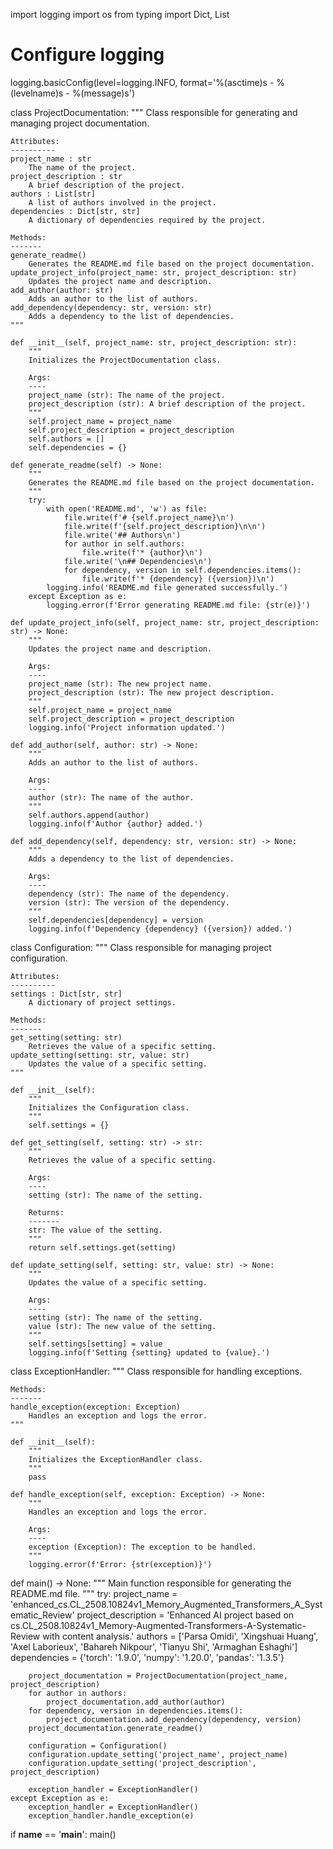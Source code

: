 import logging
import os
from typing import Dict, List

# Configure logging
logging.basicConfig(level=logging.INFO, format='%(asctime)s - %(levelname)s - %(message)s')

class ProjectDocumentation:
    """
    Class responsible for generating and managing project documentation.

    Attributes:
    ----------
    project_name : str
        The name of the project.
    project_description : str
        A brief description of the project.
    authors : List[str]
        A list of authors involved in the project.
    dependencies : Dict[str, str]
        A dictionary of dependencies required by the project.

    Methods:
    -------
    generate_readme()
        Generates the README.md file based on the project documentation.
    update_project_info(project_name: str, project_description: str)
        Updates the project name and description.
    add_author(author: str)
        Adds an author to the list of authors.
    add_dependency(dependency: str, version: str)
        Adds a dependency to the list of dependencies.
    """

    def __init__(self, project_name: str, project_description: str):
        """
        Initializes the ProjectDocumentation class.

        Args:
        ----
        project_name (str): The name of the project.
        project_description (str): A brief description of the project.
        """
        self.project_name = project_name
        self.project_description = project_description
        self.authors = []
        self.dependencies = {}

    def generate_readme(self) -> None:
        """
        Generates the README.md file based on the project documentation.
        """
        try:
            with open('README.md', 'w') as file:
                file.write(f'# {self.project_name}\n')
                file.write(f'{self.project_description}\n\n')
                file.write('## Authors\n')
                for author in self.authors:
                    file.write(f'* {author}\n')
                file.write('\n## Dependencies\n')
                for dependency, version in self.dependencies.items():
                    file.write(f'* {dependency} ({version})\n')
            logging.info('README.md file generated successfully.')
        except Exception as e:
            logging.error(f'Error generating README.md file: {str(e)}')

    def update_project_info(self, project_name: str, project_description: str) -> None:
        """
        Updates the project name and description.

        Args:
        ----
        project_name (str): The new project name.
        project_description (str): The new project description.
        """
        self.project_name = project_name
        self.project_description = project_description
        logging.info('Project information updated.')

    def add_author(self, author: str) -> None:
        """
        Adds an author to the list of authors.

        Args:
        ----
        author (str): The name of the author.
        """
        self.authors.append(author)
        logging.info(f'Author {author} added.')

    def add_dependency(self, dependency: str, version: str) -> None:
        """
        Adds a dependency to the list of dependencies.

        Args:
        ----
        dependency (str): The name of the dependency.
        version (str): The version of the dependency.
        """
        self.dependencies[dependency] = version
        logging.info(f'Dependency {dependency} ({version}) added.')


class Configuration:
    """
    Class responsible for managing project configuration.

    Attributes:
    ----------
    settings : Dict[str, str]
        A dictionary of project settings.

    Methods:
    -------
    get_setting(setting: str)
        Retrieves the value of a specific setting.
    update_setting(setting: str, value: str)
        Updates the value of a specific setting.
    """

    def __init__(self):
        """
        Initializes the Configuration class.
        """
        self.settings = {}

    def get_setting(self, setting: str) -> str:
        """
        Retrieves the value of a specific setting.

        Args:
        ----
        setting (str): The name of the setting.

        Returns:
        -------
        str: The value of the setting.
        """
        return self.settings.get(setting)

    def update_setting(self, setting: str, value: str) -> None:
        """
        Updates the value of a specific setting.

        Args:
        ----
        setting (str): The name of the setting.
        value (str): The new value of the setting.
        """
        self.settings[setting] = value
        logging.info(f'Setting {setting} updated to {value}.')


class ExceptionHandler:
    """
    Class responsible for handling exceptions.

    Methods:
    -------
    handle_exception(exception: Exception)
        Handles an exception and logs the error.
    """

    def __init__(self):
        """
        Initializes the ExceptionHandler class.
        """
        pass

    def handle_exception(self, exception: Exception) -> None:
        """
        Handles an exception and logs the error.

        Args:
        ----
        exception (Exception): The exception to be handled.
        """
        logging.error(f'Error: {str(exception)}')


def main() -> None:
    """
    Main function responsible for generating the README.md file.
    """
    try:
        project_name = 'enhanced_cs.CL_2508.10824v1_Memory_Augmented_Transformers_A_Systematic_Review'
        project_description = 'Enhanced AI project based on cs.CL_2508.10824v1_Memory-Augmented-Transformers-A-Systematic-Review with content analysis.'
        authors = ['Parsa Omidi', 'Xingshuai Huang', 'Axel Laborieux', 'Bahareh Nikpour', 'Tianyu Shi', 'Armaghan Eshaghi']
        dependencies = {'torch': '1.9.0', 'numpy': '1.20.0', 'pandas': '1.3.5'}

        project_documentation = ProjectDocumentation(project_name, project_description)
        for author in authors:
            project_documentation.add_author(author)
        for dependency, version in dependencies.items():
            project_documentation.add_dependency(dependency, version)
        project_documentation.generate_readme()

        configuration = Configuration()
        configuration.update_setting('project_name', project_name)
        configuration.update_setting('project_description', project_description)

        exception_handler = ExceptionHandler()
    except Exception as e:
        exception_handler = ExceptionHandler()
        exception_handler.handle_exception(e)


if __name__ == '__main__':
    main()